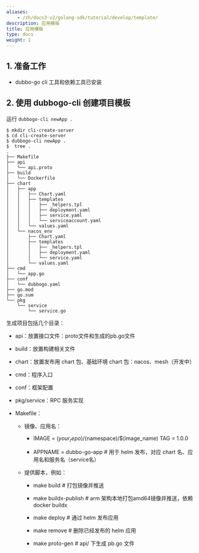 ```yaml
---
aliases:
    - /zh/docs3-v2/golang-sdk/tutorial/develop/template/
description: 应用模板
title: 应用模板
type: docs
weight: 1
---
```





## 1. 准备工作

- dubbo-go cli 工具和依赖工具已安装

## 2. 使用 dubbogo-cli 创建项目模板

运行 `dubbogo-cli newApp .`

```plain
$ mkdir cli-create-server
$ cd cli-create-server
$ dubbogo-cli newApp . 
$  tree .
.
├── Makefile
├── api
│   └── api.proto
├── build
│   └── Dockerfile
├── chart
│   ├── app
│   │   ├── Chart.yaml
│   │   ├── templates
│   │   │   ├── _helpers.tpl
│   │   │   ├── deployment.yaml
│   │   │   ├── service.yaml
│   │   │   └── serviceaccount.yaml
│   │   └── values.yaml
│   └── nacos_env
│       ├── Chart.yaml
│       ├── templates
│       │   ├── _helpers.tpl
│       │   ├── deployment.yaml
│       │   └── service.yaml
│       └── values.yaml
├── cmd
│   └── app.go
├── conf
│   └── dubbogo.yaml
├── go.mod
├── go.sum
└── pkg
    └── service
        └── service.go
```

生成项目包括几个目录：

- api：放置接口文件：proto文件和生成的pb.go文件

- build：放置构建相关文件

- chart：放置发布用 chart 包、基础环境 chart 包：nacos、mesh（开发中）

- cmd：程序入口

- conf：框架配置

- pkg/service：RPC 服务实现

- Makefile：

    - 镜像、应用名：

        - IMAGE = $(your_repo)/$(namespace)/$(image_name)
          TAG = 1.0.0

        - APPNAME = dubbo-go-app # 用于 helm 发布，对应 chart 名、应用名和服务名（service名）

    - 提供脚本，例如：

        - make build # 打包镜像并推送

        - make buildx-publish # arm 架构本地打包amd64镜像并推送，依赖 docker buildx

        - make deploy  # 通过 helm 发布应用

        - make remove  # 删除已经发布的 helm 应用

        - make proto-gen # api/ 下生成 pb.go 文件